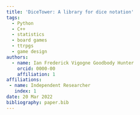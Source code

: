 ```yaml
---
title: 'DiceTower: A library for dice notation'
tags:
  - Python
  - C++
  - statistics
  - board games
  - ttrpgs
  - game design
authors:
  - name: Ian Frederick Vigogne Goodbody Hunter
    orcid: 0000-00
    affiliation: 1
affiliations:
 - name: Independent Researcher
   index: 1
date: 20 Mar 2022
bibliography: paper.bib
---
```

